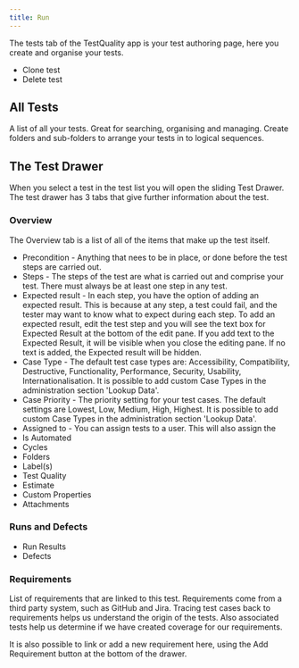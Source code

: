 ```yaml
---
title: Run
---
```



The tests tab of the TestQuality app is your test authoring page, here you create and organise your tests.

- Clone test
- Delete test



## All Tests
A list of all your tests. Great for searching, organising and managing.
Create folders and sub-folders to arrange your tests in to logical sequences.

## The Test Drawer
When you select a test in the test list you will open the sliding Test Drawer.
The test drawer has 3 tabs that give further information about the test.

###  Overview
The Overview tab is a list of all of the items that make up the test itself.

- Precondition - Anything that nees to be in place, or done before the test steps are carried out.
- Steps - The steps of the test are what is carried out and comprise your test. There  must always be at least one step in any test.
- Expected result - In each step, you have the option of adding an expected result. This is because at any step, a test could fail, and the tester may want to know what to expect during each step. To add an expected result, edit the test step and you will see the text box for Expected Result at the bottom of the edit pane. If you add text to the Expected Result, it will be visible when you close the editing pane. If no text is added, the Expected result will be hidden.
- Case Type - The default test case types are: Accessibility, Compatibility, Destructive, Functionality, Performance, Security, Usability, Internationalisation. It is possible to add custom Case Types in the administration section 'Lookup Data'.
- Case Priority - The priority setting for your test cases. The default settings are Lowest, Low, Medium, High, Highest. It is possible to add custom Case Types in the administration section 'Lookup Data'.
- Assigned to - You can assign tests to a user. This will also assign the
- Is Automated
- Cycles
- Folders
- Label(s)
- Test Quality
- Estimate
- Custom Properties
- Attachments

###  Runs and Defects

- Run Results
- Defects

###  Requirements

List of requirements that are linked to this test.
Requirements come from a third party system, such as GitHub and Jira. Tracing test cases back to requirements helps us understand the origin of the tests. Also associated tests help us determine if we have created coverage for our requirements.

It is also possible to link or add a new requirement here, using the Add Requirement button at the bottom of the drawer.